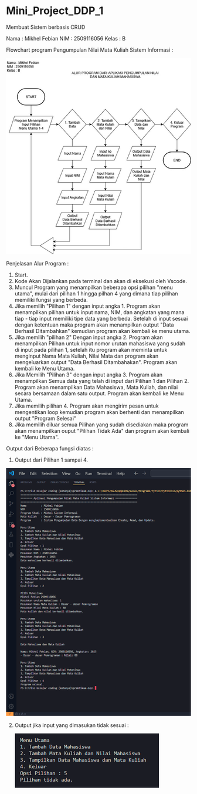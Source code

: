# Mini_Project_DDP_1
Membuat Sistem berbasis CRUD

Nama : Mikhel Febian
NIM : 2509116056
Kelas : B

Flowchart program Pengumpulan Nilai Mata Kuliah Sistem Informasi :

![image alt](https://github.com/Mikhelfebian/Mini_Project_DDP_1/blob/232c96253679226a37eae72297333fc7326e0693/Flowchart%20Mini%20Project%20Revisi.jpg)

Penjelasan Alur Program :
1. Start.
2. Kode Akan Dijalankan pada terminal dan akan di eksekusi oleh Vscode.
3. Muncul Program yang menampilkan beberapa opsi pilihan "menu utama", mulai dari pilihan 1 hingga pilhan 4 yang dimana tiap pilihan memiliki fungsi
   yang berbeda.
5. Jika memilih "Pilihan 1" dengan input angka 1. Program akan menampilkan pilihan untuk input nama, NIM, dan angkatan yang mana tiap - tiap input
   memiliki tipe data yang berbeda. Setelah di input sesuai dengan ketentuan maka program akan menampilkan output "Data Berhasil Ditambahkan"
   kemudian program akan kembali ke menu utama.
7. Jika memilih "pilihan 2" Dengan input angka 2. Program akan menampilkan Pilihan untuk input nomor urutan mahasiswa yang sudah di input pada
   pilihan 1, setelah itu program akan meminta untuk menginput Nama Mata Kuliah, Nilai Mata dan program akan mengeluarkan output "Data Berhasil
   Ditambahakan". Program akan kembali ke Menu Utama.
9. Jika Memilih "Pilihan 3" dengan input angka 3. Program akan menampilkan Semua data yang telah di input dari Pilihan 1 dan Pilihan 2. Program akan
    menampilkan Data Mahasiswa, Mata Kuliah, dan nilai secara bersamaan dalam satu output. Program akan kembali ke Menu Utama.
11. Jika memilih pilihan 4. Program akan mengirim pesan untuk mengentikan loop kemudian program akan berhenti dan menampilkan output "Program Selesai"
12. Jika memilih diluar semua Pilihan yang sudah disediakan maka program akan menampilkan ouput "Pilihan Tidak Ada" dan program akan kembali ke "Menu
    Utama".

Output dari Beberapa fungsi diatas :

1. Output dari Pilihan 1 sampai 4.
   
![img alt](https://github.com/Mikhelfebian/Mini_Project_DDP_1/blob/d62fe5f23717011bbca4ce299e244cd70662d37d/Screenshoot%20Output%20dan%20Conditional%20Statment.png)

2. Output jika input yang dimasukan tidak sesuai :

   ![img alt](https://github.com/Mikhelfebian/Mini_Project_DDP_1/blob/b0cf924273ca3aafb44365c8861d32fa871a3a5a/input%20tidak%20ada.png)
